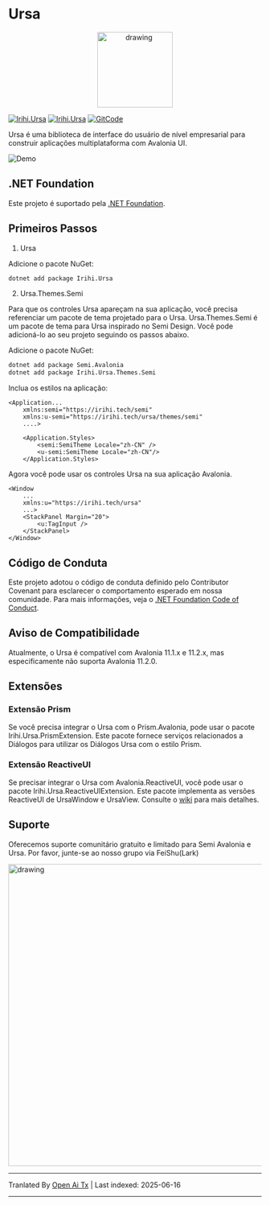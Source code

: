# Ursa

<p align="center">
    <img src="https://raw.githubusercontent.com/irihitech/Ursa.Avalonia/main/assets/Ursa.svg" alt="drawing" width="150" />
</p>

[![Irihi.Ursa](https://img.shields.io/nuget/v/Irihi.Ursa.svg?color=red&style=flat-square)](https://www.nuget.org/packages/Irihi.Ursa/)
[![Irihi.Ursa](https://img.shields.io/nuget/dt/Irihi.Ursa.svg?style=flat-square)](https://www.nuget.org/packages/Irihi.Ursa/)
[![GitCode](https://gitcode.com/IRIHI_Technology/Ursa.Avalonia/star/badge.svg)](https://gitcode.com/IRIHI_Technology/Ursa.Avalonia)

Ursa é uma biblioteca de interface do usuário de nível empresarial para construir aplicações multiplataforma com Avalonia UI.

![Demo](https://raw.githubusercontent.com/irihitech/Ursa.Avalonia/main/assets/dark-demo.jpg)

## .NET Foundation

Este projeto é suportado pela [.NET Foundation](https://dotnetfoundation.org).

## Primeiros Passos

1. Ursa

Adicione o pacote NuGet:
```bash
dotnet add package Irihi.Ursa
```

2. Ursa.Themes.Semi

Para que os controles Ursa apareçam na sua aplicação, você precisa referenciar um pacote de tema projetado para o Ursa.
Ursa.Themes.Semi é um pacote de tema para Ursa inspirado no Semi Design. Você pode adicioná-lo ao seu projeto seguindo os passos abaixo.

Adicione o pacote NuGet:
```bash
dotnet add package Semi.Avalonia
dotnet add package Irihi.Ursa.Themes.Semi
```

Inclua os estilos na aplicação:
```xaml
<Application...
    xmlns:semi="https://irihi.tech/semi"
    xmlns:u-semi="https://irihi.tech/ursa/themes/semi"
    ....>

    <Application.Styles>
        <semi:SemiTheme Locale="zh-CN" />
        <u-semi:SemiTheme Locale="zh-CN"/>
    </Application.Styles>
```


Agora você pode usar os controles Ursa na sua aplicação Avalonia.
```xaml
<Window
    ...
    xmlns:u="https://irihi.tech/ursa"
    ...>
    <StackPanel Margin="20">
        <u:TagInput />
    </StackPanel>
</Window>
```



## Código de Conduta

Este projeto adotou o código de conduta definido pelo Contributor Covenant para esclarecer o comportamento esperado em nossa comunidade.
Para mais informações, veja o [.NET Foundation Code of Conduct](https://dotnetfoundation.org/code-of-conduct).

## Aviso de Compatibilidade
Atualmente, o Ursa é compatível com Avalonia 11.1.x e 11.2.x, mas especificamente não suporta Avalonia 11.2.0.

## Extensões

### Extensão Prism
Se você precisa integrar o Ursa com o Prism.Avalonia, pode usar o pacote Irihi.Ursa.PrismExtension. Este pacote fornece serviços relacionados a Diálogos para utilizar os Diálogos Ursa com o estilo Prism.

### Extensão ReactiveUI
Se precisar integrar o Ursa com Avalonia.ReactiveUI, você pode usar o pacote Irihi.Ursa.ReactiveUIExtension. Este pacote implementa as versões ReactiveUI de UrsaWindow e UrsaView. Consulte o [wiki](https://github.com/irihitech/Ursa.Avalonia/wiki/Ursa-ReactiveUI-extension) para mais detalhes.

## Suporte

Oferecemos suporte comunitário gratuito e limitado para Semi Avalonia e Ursa. Por favor, junte-se ao nosso grupo via FeiShu(Lark)

<p>
    <img src="https://raw.githubusercontent.com/irihitech/Ursa.Avalonia/main/assets/community-support.png" alt="drawing" width="600" />
</p>


---

Tranlated By [Open Ai Tx](https://github.com/OpenAiTx/OpenAiTx) | Last indexed: 2025-06-16

---